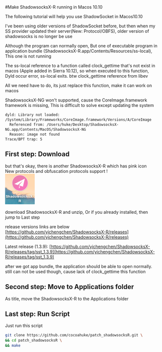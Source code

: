 #Make ShadowsocksX-R running in Macos 10.10

The following tutorial will help you use ShadowSocket in Macos10.10

I've been using older versions of ShadowSocket before, but then when my SS provider updated their server(New: Protocol/OBFS), older version of shadowsocks is no longer be use

Although the program can normally open, But one of executable program in application bundle (ShadowsocksX-R.app/Contents/Resources/ss-local),
This one is not running

The ss-local reference to a function called clock_gettime that's not exist in macos (Apple added in Sierra 10.12), so when executed to this function, Dyld occur error, ss-local exits. btw clock_gettime reference from libev

All we need have to do, its just replace this function, make it can work on macos

ShadowsocksX-NG won't supported, cause the CoreImage.framework framework is missing, This is difficult to solve except updating the system
```
dyld: Library not loaded: /System/Library/Frameworks/CoreImage.framework/Versions/A/CoreImage
  Referenced from: /Users/huke/Desktop/ShadowsocksX-NG.app/Contents/MacOS/ShadowsocksX-NG
  Reason: image not found
Trace/BPT trap: 5
```
## First step: **Download**

but that's okay, there is another ShadowsocksX-R which has pink icon  
New protocols and obfuscation protocols support !  
<img src="pink_icon.png" height="100"/>

download ShadowsocksX-R and unzip, Or if you already installed, then jump to Last step

release versions links are below
[https://github.com/yichengchen/ShadowsocksX-R/releases](https://github.com/yichengchen/ShadowsocksX-R/releases)

Latest release (1.3.9):
[https://github.com/yichengchen/ShadowsocksX-R/releases/tag/sst_1.3.9](https://github.com/yichengchen/ShadowsocksX-R/releases/tag/sst_1.3.9)

after we got app bundle, the application should be able to open normally. still can not be used though, cause lack of clock_gettime this function
## Second step: **Move to Applications folder**
As title, move the ShadowsocksX-R to the Applications folder

## Last step: **Run Script**

Just run this script
```bash
git clone https://github.com/cocoahuke/patch_shadowsocksR.git \
&& cd patch_shadowsocksR \
&& make

```
